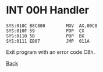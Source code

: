 # INT 00H Handler

```
SYS:010C B8C800        MOV	AX,00C8
SYS:010F 59            POP	CX
SYS:0110 5B            POP	BX
SYS:0111 EB07          JMP	011A
```

Exit program with an error code C8h.

[Back](README.md)